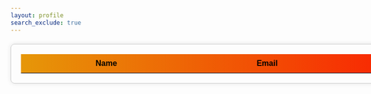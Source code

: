 ```yaml
---
layout: profile
search_exclude: true
---
```


<div id="player-cards-container" class="profilePicturesShown">
    <div class="account-card header">
        <div class="name">Name</div>
        <div class="email">Email</div>
        <div class="csaPoints">CSA Points</div>
    </div>
</div>

<script>
    window.onload = function () {
        fetchLeaderboardCSA();
    };

    function fetchLeaderboardCSA() {
        var myHeaders = new Headers();
        myHeaders.append("Content-Type", "application/json");

        var requestOptions = {
            method: 'GET',
            headers: myHeaders,
            credentials: 'include',
            redirect: 'follow'
        };

        // Fetch the top 5 players with highest CSA points
        // LOCAL TESTING
        fetch("https://codemaxxers.stu.nighthawkcodingsociety.com/api/person/leaderboardCSA", requestOptions)
        // fetch("https://codemaxxers.stu.nighthawkcodingsociety.com/api/person/leaderboardCSA", requestOptions)
            .then(response => response.json())
            .then(data => {
                // Call function to generate player cards
                console.log(data);
                generatePlayerCards(data);
            })
            .catch(error => console.log('error', error));
    }

    let count = 1;

    function generatePlayerCards(playersData) {
        // Get the container element to append player cards
        var container = document.getElementById('player-cards-container');

        // Loop through each player data and create a card for them
        playersData.forEach(player => {
                        
            // Create player card elements
            var card = document.createElement('div');
            card.classList.add('account-card');

            var name = document.createElement('h2');
            name.classList.add('name');
            name.textContent = count + " " + player.name;
            count++;

            var email = document.createElement('p');
            email.textContent = player.email;
            email.classList.add('email');

            var csaPoints = document.createElement('p');
            csaPoints.textContent = player.csaPoints;
            csaPoints.classList.add('csaPoints');

            // Append elements to the card
            card.appendChild(name);
            card.appendChild(email);
            card.appendChild(csaPoints);

            // Append the card to the container
            container.appendChild(card);
        });
    }

</script>



<style>
    @import url('https://fonts.googleapis.com/css2?family=DotGothic16&display=swap');

    .profilePicturesShown {
        width: 1000px;
	    height: auto;
        align-items: center;
        margin: 20px auto;
        padding: 20px;
        justify-content: space-between;
        border: 1px solid #ccc;
        border-radius: 8px;
        box-shadow: 0 0 10px rgba(0, 0, 0, 0.1); */
    }
    #profPic1,
    #profPic2,
    #profPic3,
    #profPic4,
    #profPic5,
    #profPic6 {
        width: 100px;
        height: 100px;
        border-radius: 15%;
        object-fit: cover;
        margin-bottom: 20px;
    }

    #profile-container {
        display: flex;
        justify-content: space-between;
        align-items: flex-start; /* Align items to the top */
        margin: 50px auto;
        padding: 20px;
        max-width: 800px; /* Adjust as needed */
        border: 1px solid #ccc;
        border-radius: 8px;
        box-shadow: 0 0 10px rgba(0, 0, 0, 0.1);
    }

    #profile-info {
        flex: 1;
        margin-right: 20px; /* Add space between profile info and form */
        display: flex;
        flex-direction: column;
        align-items: center; /* Center items horizontally */
    }

    #profile-picture {
        width: 150px;
        height: 150px;
        border-radius: 50%;
        object-fit: cover;
        margin-bottom: 20px;
    }

    #profile-name {
        margin: 0;
        font-size: 24px;
        text-align: center;
    }

    #profile-form {
        flex: 2; /* Adjust the width of the form section */
    }

    #profile-form form {
        display: flex;
        flex-direction: column;
        align-items: center;
        width: 100%;
    }

    #profile-form label {
        margin-bottom: 5px;
    }

    #profile-form input {
        width: calc(100% - 20px);
        padding: 12px;
        margin-bottom: 15px;
        border: 1px solid #ccc;
        border-radius: 6px;
        font-size: 16px;
    }

    #profile-form button {
        width: calc(100% - 20px);
        padding: 12px;
        background-color: #007bff;
        color: #fff;
        border: none;
        border-radius: 6px;
        font-size: 16px;
        cursor: pointer;
        transition: background-color 0.3s ease;
    }

    #profile-form button:hover {
        background-color: #0056b3;
    }

    .page-content {
        margin-left: 270px;
    }

    #profilePicChangeButton {
        margin-top: 20px;
        padding: 10px;
        background-color: #007bff;
        color: #fff;
        border: none;
        border-radius: 6px;
        font-size: 16px;
        cursor: pointer;
        transition: background-color 0.3s ease;
    }

    #profilePicChangeButton:hover {
        background-color: #0056b3;
    }

    .modal {
        display: none; 
        position: fixed; 
        z-index: 1; 
        left: 0;
        top: 0;
        width: 100%; 
        height: 100%; 
        overflow: auto; 
        background-color: rgba(0,0,0,0.6);
    }

    .modal-content {
        background-color: #e9e8ed;
        margin: 15% auto; 
        padding: 20px;
        border: 1px solid #888;
        width: 80%; 
        border-radius: 8px;
    }

    .close {
        color: #aaa;
        float: right;
        font-size: 28px;
        font-weight: bold;
    }

    .close:hover,
        .close:focus {
        color: black;
        text-decoration: none;
        cursor: pointer;
    }

    #select-button {
        margin-top: 20px;
        padding: 10px;
        background-color: #007bff;
        color: #fff;
        border: none;
        border-radius: 6px;
        font-size: 16px;
        cursor: pointer;
        transition: background-color 0.3s ease;
        margin-left: 45%;
        width: 10%; 
    }

    #select-button:hover {
        background-color: #0056b3;
    }

    .header {
        font-weight: bold;
        font-size: 30px;
        font-family: "DotGothic16", sans-serif;
        border-bottom: 1px solid black;
    }

    /* Adjustments for column layout */
    .account-card {
        display: flex;
        justify-content: space-between;
        padding: 10px;
        background: linear-gradient(90deg, rgba(2,0,36,1) 0%, rgba(230,151,8,1) 0%, rgba(255,0,0,1) 100%);
        border-bottom: 1px solid none;
        color: #000;
    }

    .name,
    .email,
    .csaPoints {
        flex: 1;
        font-family: "DotGothic16", sans-serif;
        text-align: center;
        font-size: 16px;
    }

</style>